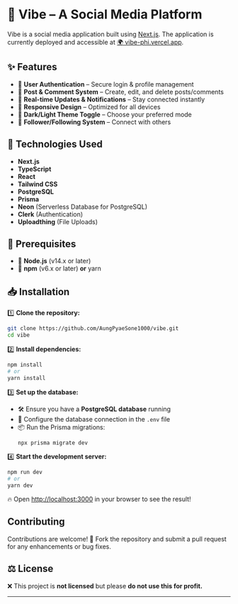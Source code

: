 # 🎵 Vibe – A Social Media Platform  

Vibe is a social media application built using [Next.js](https://nextjs.org/). The application is currently deployed and accessible at [🌍 vibe-phi.vercel.app](https://vibe-phi.vercel.app).  

## ✨ Features  

- 🔐 **User Authentication** – Secure login & profile management  
- 📝 **Post & Comment System** – Create, edit, and delete posts/comments  
- 🔔 **Real-time Updates & Notifications** – Stay connected instantly  
- 📱 **Responsive Design** – Optimized for all devices  
- 🌙 **Dark/Light Theme Toggle** – Choose your preferred mode  
- 👥 **Follower/Following System** – Connect with others  

## 🚀 Technologies Used  

- **Next.js**
- **TypeScript**  
- **React**  
- **Tailwind CSS**  
- **PostgreSQL**  
- **Prisma**  
- **Neon**  (Serverless Database for PostgreSQL)
- **Clerk** (Authentication)  
- **Uploadthing** (File Uploads)  

## 📌 Prerequisites  

- 📌 **Node.js** (v14.x or later)  
- 📌 **npm** (v6.x or later) **or** yarn  

## 📥 Installation  

1️⃣ **Clone the repository:**  
```bash
git clone https://github.com/AungPyaeSone1000/vibe.git
cd vibe
```  

2️⃣ **Install dependencies:**  
```bash
npm install
# or
yarn install
```  

3️⃣ **Set up the database:**  
- 🛠 Ensure you have a **PostgreSQL database** running  
- 🔧 Configure the database connection in the `.env` file  
- 📦 Run the Prisma migrations:  
  ```bash
  npx prisma migrate dev
  ```  

4️⃣ **Start the development server:**  
```bash
npm run dev
# or
yarn dev
```  

🔥 Open [http://localhost:3000](http://localhost:3000) in your browser to see the result!  

##  Contributing  

Contributions are welcome! 🎉 Fork the repository and submit a pull request for any enhancements or bug fixes.  

## ⚖️ License  

❌ This project is **not licensed** but please **do not use this for profit.**  

---
